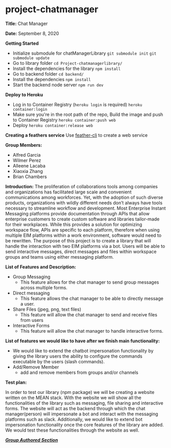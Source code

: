 # project-chatmanager


**Title:** Chat Manager

**Date:** September 8, 2020

**Getting Started**
- Initialize submodule for chatManagerLibrary
`git submodule init`
`git submodule update`
- Go to library folder `cd Project-chatmanagerlibrary/`
- Install the dependencies for the library
`npm install`
- Go to backend folder `cd backend/`
- Install the dependencies
`npm install`
- Start the backend node server
`npm run dev`

**Deploy to Heroku**
- Log in to Container Registry (`heroku login` is required)
`heroku container:login`
- Make sure you're in the root path of the repo, Build the image and push to Container Registry
`heroku container:push web`
- Deploy 
`heroku container:release web`

**Creating a feathers service**
Use [feather-cli](https://github.com/feathersjs/cli) to create a web service

**Group Members:** 
- Alfred Garcia
- Wilmer Perez
- Alleene Lacaba
- Xiaoxia Zhang
- Brian Chambers

**Introduction:** The proliferation of collaborations tools among companies and organizations has facilitated large scale and convenient communications among workforces. Yet, with the adoption of such diverse products, organizations with wildly different needs don’t always have tools necessary to streamline workflow and development. Most Enterprise Instant Messaging platforms provide documentation through APIs that allow enterprise customers to create custom software and libraries tailor-made for their workplaces. While this provides a solution for optimizing workspace flow, APIs are specific to each platform, therefore when using multiple EIM platforms within a work environment, software would need to be rewritten. The purpose of this project is to create a library that will handle the interaction with two EIM platforms via a bot. Users will be able to send interactive messages, direct messages and files within workspace groups and teams using either messaging platform.

**List of Features and Description:**
- Group Messaging
  - This feature allows for the chat manager to send group messages across multiple forms.
- Direct messaging
  - This feature allows the chat manager to be able to directly message a user.
- Share Files (jpeg, png, text files)
  - This feature will allow the chat manager to send and receive files from users
- Interactive Forms
  - This feature will allow the chat manager to handle interactive forms.

**List of features we would like to have after we finish main functionality:**

- We would like to extend the chatbot impersonation functionality by giving the library users the ability to configure the commands executable by the users (slash commands).
- Add/Remove Member
  - add and remove members from groups and/or channels

**Test plan:**

In order to test our library (npm package) we will be creating a website written on the MEAN stack. With the website we will show all the functionalities of the library such as messaging, file sharing and interactive forms. The website will act as the backend through which the chat manager(person) will impersonate a bot and interact with the messaging platforms such as slack. Additionally, we would like to extend bot impersonation functionality once the core features of the library are added. We would test these functionalities through the website as well.

***[Group Authored Section](https://github.com/CSCI-49900-Fall-2020/project-chatmanager/wiki)***

